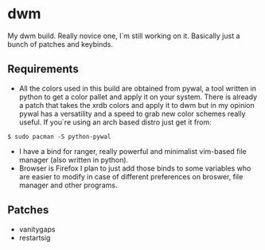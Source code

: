 # dwm
My dwm build. Really novice one, I`m still working on it. Basically just a bunch of patches and keybinds.

## Requirements
* All the colors used in this build are obtained from pywal, a tool written in python to get a color pallet and apply it on your system. There is already a patch that takes the xrdb colors and apply it to dwm but in my opinion pywal has a versatility and a speed to grab new color schemes really useful. If you`re using an arch based distro just get it from:
```
$ sudo pacman -S python-pywal
```
* I have a bind for ranger, really powerful and minimalist vim-based file manager (also written in python).
* Browser is Firefox
I plan to just add those binds to some variables who are easier to modify in case of different preferences on broswer, file manager and other programs.

## Patches
* vanitygaps
* restartsig
